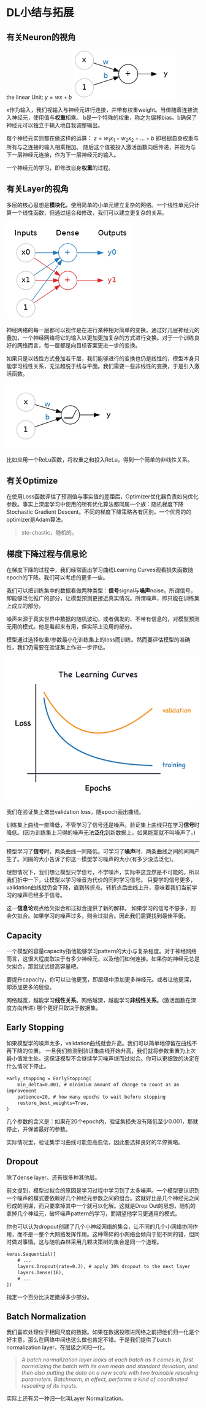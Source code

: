 # DL小结与拓展

## 有关Neuron的视角

the linear Unit: $y=wx+b$
![alt text](./resources/note1/LinearUnit.png)

x作为输入，我们视输入与神经元进行连接，并带有权重weight。当值随着连接流入神经元，使用值与**权重**相乘。
b是一个特殊的权重，称之为偏移bias。b确保了神经元可以独立于输入地自我调整输出。

每个神经元实则都在做这样的运算：
$z = w_1x_1+w_2x_2+...+b$
即根据自身权重与所有与之连接的输入相乘相加。
随后这个值被投入激活函数向后传递，并视为与下一层神经元连接，作为下一层神经元的输入。

一个神经元的学习，即修改自身**权重**的过程。

## 有关Layer的视角

多层的核心思想是**模块化**，使用简单的小单元建立复杂的网络。一个线性单元只计算一个线性函数，但通过组合和修改，我们可以建立更复杂的关系。

![alt text](./resources/note1/layer.png)

神经网络的每一层都可以视作是在进行某种相对简单的变换。通过好几层神经元的叠加，一个神经网络将它的输入以更加更加复杂的方式进行变换。对于一个训练良好的网络而言，每一层都是向目标答案更进一步的变换。

如果只是以线性方式叠加若干层，我们能够进行的变换也仍是线性的，模型本身只能学习线性关系，无法超脱于线与平面。我们需要一些非线性的变换，于是引入激活函数。

![text](./resources/note1/ReLU.png)

比如应用一个ReLu函数，将权重之和投入ReLu，得到一个简单的非线性关系。

## 有关Optimize

在使用Loss函数评估了预测值与事实值的差距后，Optimizer优化器负责如何优化参数。事实上深度学习中使用的所有优化算法都同属一个族：随机梯度下降Stochastic Gradient Descent。不同的梯度下降策略各有区别。一个优秀的的optimizer是Adam算法。
> sto-chastic，随机的。

## 梯度下降过程与信息论

在梯度下降的过程中，我们经常画出学习曲线Learning Curves观看损失函数随epoch的下降。我们可以考虑的更多一些。

我们可以把训练集中的数据看做两种类型：**信号**signal与**噪声**noise。所谓信号，即能够泛化推广的部分，让模型预测更接近真实情况。所谓噪声，即只能在训练集上成立的部分。

噪声来源于真实世界中数据的随机波动，或者偶发的、不带有信息的，对模型预测无用的模式。他是看起来有用，但实际上没用的部分。

模型通过选择权重/参数最小化训练集上的loss而训练。然而要评估模型的准确性，我们仍需要在验证集上作进一步评估。

![alt text](./resources/note1/learning_curves.png)

我们在验证集上做出validation loss，随epoch画出曲线。

训练集上曲线一直降低，不管学习了信号还是噪声。验证集上曲线只在学习**信号**时降低。(因为训练集上习得的噪声无法**泛化**到新数据上。如果能那就不叫噪声了。)

---

模型学习了**信号**时，两条曲线一同降低。可学习了**噪声**时，两条曲线之间的间隔产生了。间隔的大小告诉了你这一模型学习噪声的大小(有多少没法泛化)。

理想情况下，我们想让模型只学信号，不学噪声，实际中这显然是不可能的。所以我们折中一下，让模型以学习噪音为代价的同时学习信号。
只要学的信号更多，validation曲线就仍会下降，直到转折点。转折点后曲线上升，意味着我们当前学习的噪声已经多于信号。

这一**信息论**观点给欠拟合和过拟合提供了新的解释。
如果学习的信号不够多，则会欠拟合。如果学习的噪声过多，则会过拟合。因此我们需要找到最佳平衡。

## Capacity

一个模型的容量capacity指他能够学习pattern的大小与复杂程度。对于神经网络而言，这很大程度取决于有多少神经元，以及他们如何连接。如果你的神经元总是欠拟合，那就试试提高容量吧。

要提升capacity，你可以让他更宽，即层级中添加更多神经元。或者让他更深，即添加更多的层级。

网络越宽，越能学习**线性关系**。网络越深，越能学习**非线性关系**。(激活函数在深度方向传递)
哪个更好只取决于数据集。

## Early Stopping

如果模型学的噪声太多，validation曲线就会升高。我们可以简单地停留在曲线不再下降的位置。
一旦我们检测到验证集曲线开始升高，我们就将参数重置为上次最小值发生处。这保证模型不会继续学习噪声继而过拟合。你可以更细致的决定在什么情况下停止。

```
early_stopping = EarlyStopping(
    min_delta=0.001, # minimium amount of change to count as an improvement
    patience=20, # how many epochs to wait before stopping
    restore_best_weights=True,
)
```

几个参数的含义是：如果在20个epoch内，验证集损失没有降低至少0.001，那就停止，并保留最好的参数。

实际情况里，验证集学习曲线可能忽高忽低，因此要选择良好的早停策略。

## Dropout

除了dense layer，还有很多种其他层。

前文提到，模型过拟合的原因是学习过程中学习到了太多噪声。一个模型要认识到一个噪声的模式要依赖好几个神经元参数之间的组合。这就好比是几个神经元之间形成的阴谋，而只要拿掉其中一个就可以化解。这就是Drop Out的思想，随机的拿掉几个神经元，破坏噪声pattern的学习，而期望他学习更通用的模式。

你也可以认为dropout创建了几个小神经网络的集合，让不同的几个小网络协同作用，而不是一整个大网络发挥作用。这种零碎的小网络会倾向于犯不同的错，但同时做对事情。这与随机森林采用几颗决策树的集合是同一个道理。

```
keras.Sequential([
    # ...
    layers.Dropout(rate=0.3), # apply 30% dropout to the next layer
    layers.Dense(16),
    # ...
])
```

指定一个百分比决定撤掉多少部分。

## Batch Normalization

我们喜欢处理位于相同尺度的数据。如果在数据投喂进网络之前把他们归一化是个好主意，那么在网络中间也这么做也肯定不错。于是我们提供了batch normalization layer，在层级之间归一化。

>*A batch normalization layer looks at each batch as it comes in, first normalizing the batch with its own mean and standard deviation, and then also putting the data on a new scale with two trainable rescaling parameters. Batchnorm, in effect, performs a kind of coordinated rescaling of its inputs.*

实际上还有另一种归一化叫Layer Normalization。